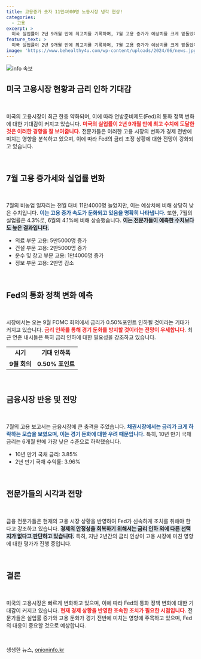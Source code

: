 ```yaml
---
title: 고용증가 숫자 11만4000명 노동시장 냉각 현상!
categories:
  - 고용
excerpt: >
  미국 실업률이 2년 9개월 만에 최고치를 기록하며, 7월 고용 증가가 예상치를 크게 밑돌았다. 이에 따라 9월 연준의 빅스텝 금리 인하 기대감이 급증하고 있다. 경제 냉각 우려가 커지며 금융시장이 흔들리고 있는 상황!
feature_text: >
  미국 실업률이 2년 9개월 만에 최고치를 기록하며, 7월 고용 증가가 예상치를 크게 밑돌았다. 이에 따라 9월 연준의 빅스텝 금리 인하 기대감이 급증하고 있다. 경제 냉각 우려가 커지며 금융시장이 흔들리고 있는 상황!
image: 'https://www.behealthy4u.com/wp-content/uploads/2024/06/news.jpg'
---
```


<p><img src="https://www.behealthy4u.com/wp-content/uploads/2024/06/news.jpg" alt="info 속보" /></p>

<h2 data-ke-size="size26">미국 고용시장 현황과 금리 인하 기대감</h2>

<p data-ke-size="size16">&nbsp;</p>

<p>미국의 고용시장이 최근 한층 약화되며, 이에 따라 연방준비제도(Fed)의 통화 정책 변화에 대한 기대감이 커지고 있습니다. <b><span style="color: #ee2323;">미국의 실업률이 2년 9개월 만에 최고 수치에 도달한 것은 이러한 경향을 잘 보여줍니다.</span></b> 전문가들은 이러한 고용 시장의 변화가 경제 전반에 미치는 영향을 분석하고 있으며, 이에 따라 Fed의 금리 조정 상황에 대한 전망이 강화되고 있습니다. </p>

<p data-ke-size="size16">&nbsp;</p>

<h2 data-ke-size="size26">7월 고용 증가세와 실업률 변화</h2>

<p data-ke-size="size16">&nbsp;</p>

<p>7월의 비농업 일자리는 전월 대비 11만4000명 늘었지만, 이는 예상치에 비해 상당히 낮은 수치입니다. <b><span style="color: #1a5490;">이는 고용 증가 속도가 둔화되고 있음을 명확히 나타냅니다.</span></b> 또한, 7월의 실업률은 4.3%로, 6월의 4.1%에 비해 상승했습니다. <b><span style="background-color: #21538527;">이는 전문가들이 예측한 수치보다도 높은 결과입니다.</span></b> </p>

<ul>
  <li>의료 부문 고용: 5만5000명 증가</li>
  <li>건설 부문 고용: 2만5000명 증가</li>
  <li>운수 및 창고 부문 고용: 1만4000명 증가</li>
  <li>정보 부문 고용: 2만명 감소</li>
</ul>

<p data-ke-size="size16">&nbsp;</p>

<h2 data-ke-size="size26">Fed의 통화 정책 변화 예측</h2>

<p data-ke-size="size16">&nbsp;</p>

<p>시장에서는 오는 9월 FOMC 회의에서 금리가 0.50%포인트 인하될 것이라는 기대가 커지고 있습니다. <b><span style="color: #ee2323;">금리 인하를 통해 경기 둔화를 방지할 것이라는 전망이 우세합니다.</span></b> 최근 연준 내시들은 특히 금리 인하에 대한 필요성을 강조하고 있습니다. </p>

<table style="width: 100%; border-collapse: collapse;">
  <tr>
    <td style="text-align: center; height: 17px;"><b>시기</b></td>
    <td style="text-align: center; height: 17px;"><b>기대 인하폭</b></td>
  </tr>
  <tr>
    <td style="text-align: center; height: 17px;"><b>9월 회의</b></td>
    <td style="text-align: center; height: 17px;"><b>0.50% 포인트</b></td>
  </tr>
</table>

<p data-ke-size="size16">&nbsp;</p>

<h2 data-ke-size="size26">금융시장 반응 및 전망</h2>

<p data-ke-size="size16">&nbsp;</p>

<p>7월의 고용 보고서는 금융시장에 큰 충격을 주었습니다. <b><span style="color: #1a5490;">채권시장에서는 금리가 크게 하락하는 모습을 보였으며, 이는 경기 둔화에 대한 우려 때문입니다.</span></b> 특히, 10년 만기 국채 금리는 6개월 만에 가장 낮은 수준으로 하락했습니다. </p>

<ul>
  <li>10년 만기 국채 금리: 3.85%</li>
  <li>2년 만기 국채 수익률: 3.96%</li>
</ul>

<p data-ke-size="size16">&nbsp;</p>

<h2 data-ke-size="size26">전문가들의 시각과 전망</h2>

<p data-ke-size="size16">&nbsp;</p>

<p>금융 전문가들은 현재의 고용 시장 상황을 반영하여 Fed가 신속하게 조치를 취해야 한다고 강조하고 있습니다. <b><span style="background-color: #21538527;">경제의 안정성을 회복하기 위해서는 금리 인하 외에 다른 선택지가 없다고 판단하고 있습니다.</span></b> 특히, 지난 2년간의 금리 인상이 고용 시장에 미친 영향에 대한 평가가 진행 중입니다. </p>

<p data-ke-size="size16">&nbsp;</p>

<h2 data-ke-size="size26">결론</h2>

<p data-ke-size="size16">&nbsp;</p>

<p>미국의 고용시장은 빠르게 변화하고 있으며, 이에 따라 Fed의 통화 정책 변화에 대한 기대감이 커지고 있습니다. <b><span style="color: #ee2323;">현재 경제 상황을 반영한 조속한 조치가 필요한 시점입니다.</span></b> 전문가들은 실업률 증가와 고용 둔화가 경기 전반에 미치는 영향에 주목하고 있으며, Fed의 대응이 중요할 것으로 예상합니다. </p>

<p data-ke-size="size16">&nbsp;</p>
생생한 뉴스, <a href="https://onioninfo.kr" rel="dofollow">onioninfo.kr</a>


